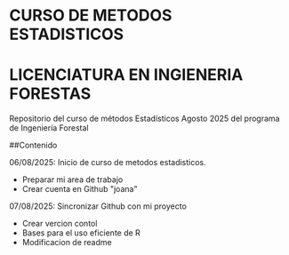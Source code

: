 # CURSO DE METODOS ESTADISTICOS
# LICENCIATURA EN INGIENERIA  FORESTAS

Repositorio del curso de métodos Estadísticos Agosto 2025 del programa de Ingeniería Forestal 

##Contenido

06/08/2025: Inicio de curso de metodos estadisticos.
 + Preparar mi area de trabajo
 + Crear cuenta en Github "joana"
 
 07/08/2025: Sincronizar Github con mi proyecto
  + Crear vercion contol
  + Bases para el uso eficiente de R
  + Modificacion de readme 
